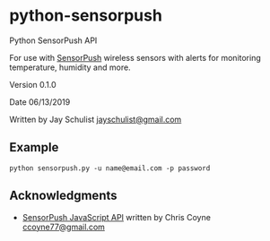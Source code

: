 # python-sensorpush

Python SensorPush API

For use with [SensorPush](http://www.sensorpush.com) wireless sensors with alerts for monitoring temperature, humidity and more.

Version 0.1.0

Date 06/13/2019

Written by Jay Schulist <jayschulist@gmail.com>

## Example
```
python sensorpush.py -u name@email.com -p password
```

## Acknowledgments
- [SensorPush JavaScript API](https://github.com/malgorithms/sensorpush) written by Chris Coyne <ccoyne77@gmail.com>

